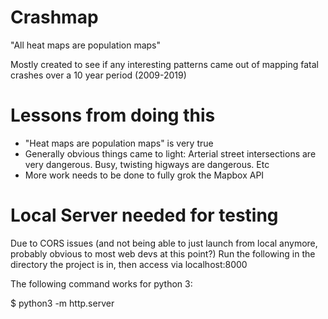 # Crashmap
"All heat maps are population maps"

Mostly created to see if any interesting patterns came out of mapping fatal crashes over a 10 year period (2009-2019)

<h1> Lessons from doing this </h1>
<ul>
<li> "Heat maps are population maps" is very true</li>
<li> Generally obvious things came to light: Arterial street intersections are very dangerous. Busy, twisting higways are dangerous. Etc </li>
<li> More work needs to be done to fully grok the Mapbox API</li>
</ul>

<h1> Local Server needed for testing </h1>
Due to CORS issues (and not being able to just launch from local anymore, probably obvious to most web devs at this point?)
Run the following in the directory the project is in, then access via localhost:8000

The following command works for python 3:

$ python3 -m http.server 



